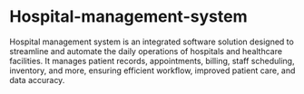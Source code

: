 # Hospital-management-system
Hospital management system is an integrated software solution designed to streamline and automate the daily operations of hospitals and healthcare facilities. It manages patient records, appointments, billing, staff scheduling, inventory, and more, ensuring efficient workflow, improved patient care, and data accuracy.
